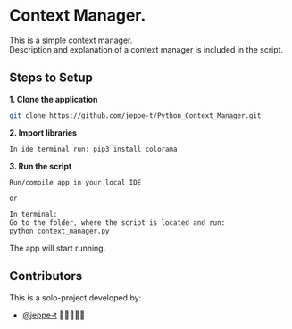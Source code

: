 # Context Manager.

This is a simple context manager.<br /> 
Description and explanation of a context manager is included in the script.

## Steps to Setup

**1. Clone the application**

```bash
git clone https://github.com/jeppe-t/Python_Context_Manager.git
```

**2. Import libraries**
```bash
In ide terminal run: pip3 install colorama
```

**3. Run the script**

```bash
Run/compile app in your local IDE

or

In terminal: 
Go to the folder, where the script is located and run: 
python context_manager.py
```
The app will start running.

  
## Contributors

This is a solo-project developed by:

* [@jeppe-t](https://github.com/jeppe-t) 👊🏻👨🏻‍💻
